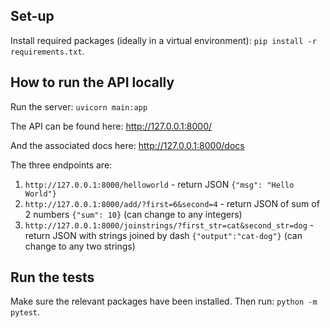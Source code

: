 ## Set-up

Install required packages (ideally in a virtual environment): `pip install -r requirements.txt`.

## How to run the API locally

Run the server: `uvicorn main:app`

The API can be found here: http://127.0.0.1:8000/

And the associated docs here: http://127.0.0.1:8000/docs

The three endpoints are:
1. `http://127.0.0.1:8000/helloworld` -  return JSON `{"msg": "Hello World"}`
2. `http://127.0.0.1:8000/add/?first=6&second=4` - return JSON of sum of 2 numbers `{"sum": 10}` (can change to any integers)
3. `http://127.0.0.1:8000/joinstrings/?first_str=cat&second_str=dog` - return JSON with strings joined by dash `{"output":"cat-dog"}` (can change to any two strings)

## Run the tests

Make sure the relevant packages have been installed. Then run: `python -m pytest`.